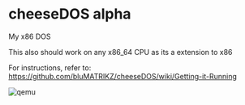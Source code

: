 # cheeseDOS alpha
My x86 DOS 

This also should work on any x86_64 CPU as its a extension to x86

For instructions, refer to:
https://github.com/bluMATRIKZ/cheeseDOS/wiki/Getting-it-Running

![qemu](https://github.com/user-attachments/assets/d07e4c48-969b-4a04-9f87-434b92e04f90)
